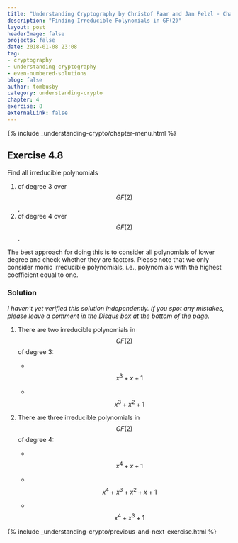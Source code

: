 ```yaml
---
title: "Understanding Cryptography by Christof Paar and Jan Pelzl - Chapter 4 Solutions - Ex4.8"
description: "Finding Irreducible Polynomials in GF(2)"
layout: post
headerImage: false
projects: false
date: 2018-01-08 23:08
tag:
- cryptography
- understanding-cryptography
- even-numbered-solutions
blog: false
author: tombusby
category: understanding-crypto
chapter: 4
exercise: 8
externalLink: false
---
```


{% include _understanding-crypto/chapter-menu.html %}

## Exercise 4.8

Find all irreducible polynomials

1. of degree 3 over $$GF(2)$$,
2. of degree 4 over $$GF(2)$$.

The best approach for doing this is to consider all polynomials of lower degree and check whether they are factors. Please note that we only consider monic irreducible polynomials, i.e., polynomials with the highest coefficient equal to one.

### Solution

*I haven't yet verified this solution independently. If you spot any mistakes, please leave a comment in the Disqus box at the bottom of the page.*

1. There are two irreducible polynomials in $$GF(2)$$ of degree 3:

    + &nbsp; $$ x^3+x+1 $$

    + &nbsp; $$ x^3+x^2+1 $$

2. There are three irreducible polynomials in $$GF(2)$$ of degree 4:

    + &nbsp; $$ x^4+x+1 $$

    + &nbsp; $$ x^4+x^3+x^2+x+1 $$

    + &nbsp; $$ x^4+x^3+1 $$

{% include _understanding-crypto/previous-and-next-exercise.html %}
